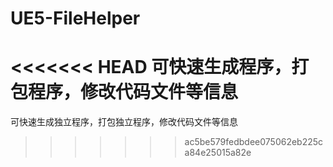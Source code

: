 # UE5-FileHelper
<<<<<<< HEAD
可快速生成程序，打包程序，修改代码文件等信息
=======
可快速生成独立程序，打包独立程序，修改代码文件等信息
>>>>>>> ac5be579fedbdee075062eb225ca84e25015a82e
